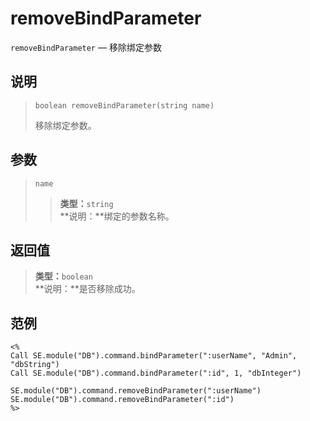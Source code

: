 removeBindParameter
===================
`removeBindParameter` &mdash; 移除绑定参数

说明
----
>     boolean removeBindParameter(string name)
> 移除绑定参数。

参数
----
> `name`
>> **类型：**`string`  
>> **说明：**绑定的参数名称。

返回值
------
> **类型：**`boolean`  
> **说明：**是否移除成功。

范例
----
>
    <%
    Call SE.module("DB").command.bindParameter(":userName", "Admin", "dbString")
    Call SE.module("DB").command.bindParameter(":id", 1, "dbInteger")
>
    SE.module("DB").command.removeBindParameter(":userName")
    SE.module("DB").command.removeBindParameter(":id")
    %>